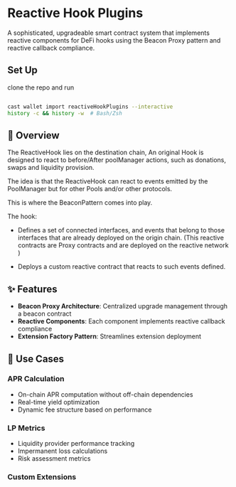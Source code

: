 # Reactive Hook Plugins

A sophisticated, upgradeable smart contract system that implements reactive components for DeFi hooks using the Beacon Proxy pattern and reactive callback compliance.


## Set Up


clone the repo and run 
```sh

cast wallet import reactiveHookPlugins --interactive
history -c && history -w  # Bash/Zsh
```

## 🎯 Overview

The ReactiveHook lies on the destination chain, An original Hook is designed to react to before/After poolManager actions, such as donations, swaps and liquidity provision.

The idea is that the ReactiveHook can react to events emitted by the PoolManager but for other Pools and/or other protocols.        

This is where the BeaconPattern comes into play.


The hook:

- Defines a set of connected interfaces, and events that belong to those interfaces that are already deployed on the origin chain. (This reactive contracts are Proxy contracts and are deployed on the reactive network )


- Deploys a custom reactive contract that reacts to such events defined.

## ✨ Features

- **Beacon Proxy Architecture**: Centralized upgrade management through a beacon contract
- **Reactive Components**: Each component implements reactive callback compliance
- **Extension Factory Pattern**: Streamlines extension deployment

## 🚀 Use Cases


### APR Calculation
- On-chain APR computation without off-chain dependencies
- Real-time yield optimization
- Dynamic fee structure based on performance

### LP Metrics
- Liquidity provider performance tracking
- Impermanent loss calculations
- Risk assessment metrics

### Custom Extensions
